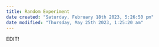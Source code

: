 ```yaml
---
title: Random Experiment
date created: "Saturday, February 18th 2023, 5:26:50 pm"
date modified: "Thursday, May 25th 2023, 1:25:20 am"
---
```


EDIT!
